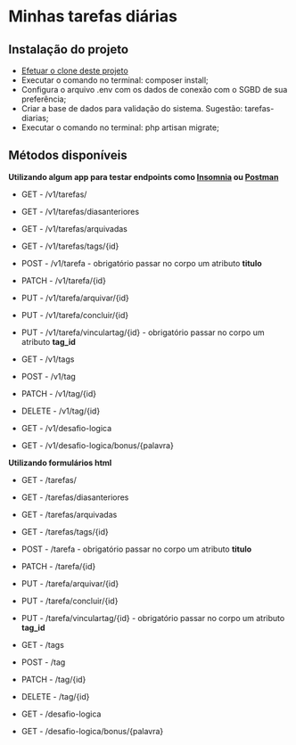 # Minhas tarefas diárias

## Instalação do projeto

- [Efetuar o clone deste projeto](https://github.com/angelomesquita/minhas-tarefas-diarias)
- Executar o comando no terminal: composer install;
- Configura o arquivo .env com os dados de conexão com o SGBD de sua preferência;
- Criar a base de dados para validação do sistema. Sugestão: tarefas-diarias;
- Executar o comando no terminal: php artisan migrate;

## Métodos disponíveis

**Utilizando algum app para testar endpoints como [Insomnia](https://insomnia.rest/download) ou [Postman](https://www.postman.com/)**

- GET - /v1/tarefas/
- GET - /v1/tarefas/diasanteriores
- GET - /v1/tarefas/arquivadas
- GET - /v1/tarefas/tags/{id}
- POST - /v1/tarefa - obrigatório passar no corpo um atributo **titulo**
- PATCH - /v1/tarefa/{id}
- PUT - /v1/tarefa/arquivar/{id}
- PUT - /v1/tarefa/concluir/{id}
- PUT - /v1/tarefa/vinculartag/{id} - obrigatório passar no corpo um atributo **tag_id**

- GET - /v1/tags
- POST - /v1/tag
- PATCH - /v1/tag/{id}
- DELETE - /v1/tag/{id}

- GET - /v1/desafio-logica
- GET - /v1/desafio-logica/bonus/{palavra}

**Utilizando formulários html**

- GET - /tarefas/
- GET - /tarefas/diasanteriores
- GET - /tarefas/arquivadas
- GET - /tarefas/tags/{id}
- POST - /tarefa - obrigatório passar no corpo um atributo **titulo**
- PATCH - /tarefa/{id}
- PUT - /tarefa/arquivar/{id}
- PUT - /tarefa/concluir/{id}
- PUT - /tarefa/vinculartag/{id} - obrigatório passar no corpo um atributo **tag_id**

- GET - /tags
- POST - /tag
- PATCH - /tag/{id}
- DELETE - /tag/{id}

- GET - /desafio-logica
- GET - /desafio-logica/bonus/{palavra}